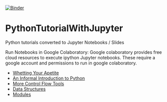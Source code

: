 [![Binder](http://mybinder.org/badge.svg)](http://mybinder.org:/repo/gte620v/PythonTutorialWithJupyter)

# PythonTutorialWithJupyter
Python tutorials converted to Jupyter Notebooks / Slides

Run Notebooks in Google Colaboratory:
Google colaboratory provides free cloud resources to execute ipython Jupyter notebooks. These require a google account and permissions to run in google colaboratory.
  - [Whetting Your Apetite](https://colab.research.google.com/github/anidata/PythonTutorialWithJupyter/blob/master/python/Module-01-Whetting_Your_Appetite.ipynb)
  - [An Informal Introduction to Python](https://colab.research.google.com/github/anidata/PythonTutorialWithJupyter/blob/master/python/Module-03-An_Informal_Introduction_to_Python.ipynb)
  - [More Control Flow Tools](https://colab.research.google.com/github/anidata/PythonTutorialWithJupyter/blob/master/python/Module-04-More_Control_Flow_Tools.ipynb)
  - [Data Structures](https://colab.research.google.com/github/anidata/PythonTutorialWithJupyter/blob/master/python/Module-05-Data_Structures.ipynb)
  - [Modules](https://colab.research.google.com/github/anidata/PythonTutorialWithJupyter/blob/master/python/Module-06-Modules.ipynb)
